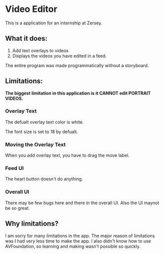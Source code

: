 # Video Editor

This is a application for an internship at Zersey.

What it does:
- 
1. Add text overlays to videos
2. Displays the videos you have edited in a feed.

The entire program was made programmatically without a storyboard.

Limitations:
- 

**The biggest limitation in this application is it CANNOT edit PORTRAIT VIDEOS.**

### Overlay Text

The defualt overlay text color is white.

The font size is set to 18 by defualt.


### Moving the Overlay Text

When you add overlay text, you have to drag the move label.

### Feed UI

The heart button doesn't do anything. 

### Overall UI

There may be few bugs here and there in the overall UI. Also the UI maynot be so great.

## Why limitations?

I am sorry for many limitations in the app. The major reason of limitations was I had very less time to make the app. I also didn't know how to use AVFoundation, so learning and making wasn't possible so quickly.
